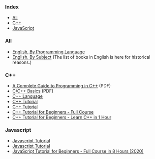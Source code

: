 ### Index

* [All](#all)
* [C++](#cpp)
* [JavaScript](#javascript)



### All

* [English, By Programming Language](free-programming-books-langs.md)
* [English, By Subject](free-programming-books-subjects.md)
  (The list of books in English is here for historical reasons.)


### <a id="cpp"></a>C++

* [A Complete Guide to Programming in C++](http://www.lmpt.univ-tours.fr/~volkov/C++.pdf) (PDF)
* [C/C++ Basics](https://personal.utdallas.edu/~veerasam/lectures/KG/AdvJava/basicsCC++1.pdf) (PDF)
* [C++ Language](https://cplusplus.com/doc/tutorial/)
* [C++ Tutorial](https://www.w3schools.com/cpp/)
* [C++ Tutorial](https://www.cprogramming.com/tutorial/c++-tutorial.html)
* [C++ Tutorial for Beginners - Full Course](https://youtu.be/vLnPwxZdW4Y)
* [C++ Tutorial for Beginners - Learn C++ in 1 Hour](https://youtu.be/ZzaPdXTrSb8)


### Javascript

* [Javascript Tutorial](https://www.w3schools.com/js/)
* [Javascript Tutorial](https://www.tutorialspoint.com/javascript/index.htm)
* [JavaScript Tutorial for Beginners - Full Course in 8 Hours [2020]](https://youtu.be/Qqx_wzMmFeA)

